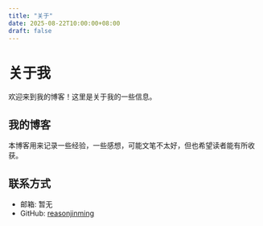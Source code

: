 ```yaml
---
title: "关于"
date: 2025-08-22T10:00:00+08:00
draft: false
---
```


# 关于我

欢迎来到我的博客！这里是关于我的一些信息。

## 我的博客

本博客用来记录一些经验，一些感想，可能文笔不太好，但也希望读者能有所收获。

## 联系方式

- 邮箱: 暂无
- GitHub: [reasonjinming](https://github.com/reasonjinming)
